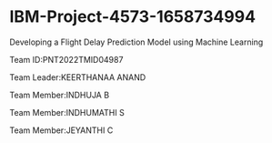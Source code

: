 # IBM-Project-4573-1658734994

Developing a Flight Delay Prediction Model using Machine Learning

Team ID:PNT2022TMID04987

Team Leader:KEERTHANAA ANAND

Team Member:INDHUJA B

Team Member:INDHUMATHI S

Team Member:JEYANTHI C
